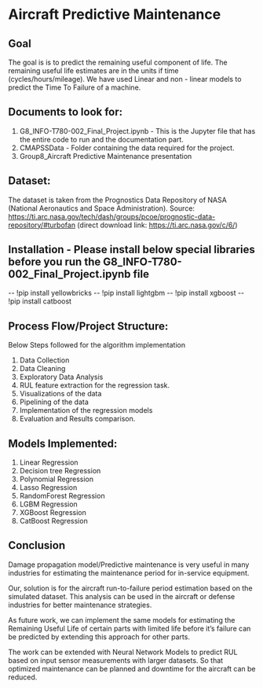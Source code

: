 # Aircraft Predictive Maintenance

## Goal 

The goal is is to predict the remaining useful component of life. The remaining useful life estimates are in the units if time (cycles/hours/mileage). 
We have used Linear and non - linear models to predict the Time To Failure of a machine.


## Documents to look for:

1. G8_INFO-T780-002_Final_Project.ipynb - This is the Jupyter file that has the entire code to run and the documentation part. 
2. CMAPSSData - Folder containing the data required for the project.
3. Group8_Aircraft Predictive Maintenance presentation

## Dataset:

The dataset is taken from the Prognostics Data Repository of NASA (National Aeronautics and Space Administration).
Source: https://ti.arc.nasa.gov/tech/dash/groups/pcoe/prognostic-data-repository/#turbofan (direct download link: https://ti.arc.nasa.gov/c/6/)


## Installation - Please install below special libraries before you run the G8_INFO-T780-002_Final_Project.ipynb file

-- !pip install yellowbricks
-- !pip install lightgbm
-- !pip install xgboost
-- !pip install catboost

## Process Flow/Project Structure:

Below Steps followed for the algorithm implementation
1. Data Collection
2. Data Cleaning
3. Exploratory Data Analysis
4. RUL feature extraction for the regression task.
5. Visualizations of the data
6. Pipelining of the data 
7. Implementation of the regression models
8. Evaluation and Results comparison.

## Models Implemented:

1. Linear Regression
2. Decision tree Regression
3. Polynomial Regression
4. Lasso Regression 
5. RandomForest Regression 
6. LGBM Regression
7. XGBoost Regression
8. CatBoost Regression

## Conclusion

Damage propagation model/Predictive maintenance is very useful in many industries for estimating the maintenance period for in-service equipment. 

Our, solution is for the aircraft run-to-failure period estimation based on the simulated dataset. This analysis can be used in the aircraft or defense industries for better maintenance strategies.

As future work, we can implement the same models for estimating the Remaining Useful Life of certain parts with limited life before it’s failure can be predicted by extending this approach for other parts.

The work can be extended with Neural Network Models to predict RUL based on input sensor measurements with larger datasets. So that optimized maintenance can be planned and downtime for the aircraft can be reduced. 